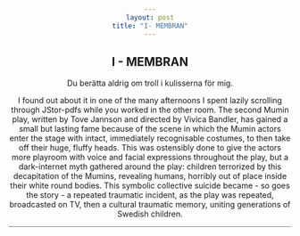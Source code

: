 ```yaml
---
layout: post
title: "I- MEMBRAN"
---
```


<style>
.tooltip {
  position: relative;
  display: inline-block;
  border-bottom: 1px dotted black;
}

.tooltip .tooltiptext {
  visibility: hidden;
  width: 120px;
  background-color: black;
  color: #fff;
  text-align: center;
  border-radius: 6px;
  padding: 5px 0;
  
  /* Position the tooltip */
  position: absolute;
  z-index: 1;
  top: -5px;
  left: 105%;
}

.tooltip:hover .tooltiptext {
  visibility: visible;
}
</style>

<body style="text-align:center;">
<h2> I - MEMBRAN</h2>

<div class="tooltip">Du berätta aldrig om troll i kulisserna för mig. 
  <span class="tooltiptext">You never told me of Troll i kulisserna.</span>
  <p>I found out about it in one of the many afternoons I spent lazily scrolling through JStor-pdfs while you worked in the other room. The second Mumin play, written by Tove Jannson and directed by Vivica Bandler, has gained a small but lasting fame because of the scene in which the Mumin actors enter the stage with intact, immediately recognisable costumes, to then take off their huge, fluffy heads. This was ostensibly done to give the actors more playroom with voice and facial expressions throughout the play, but a dark-internet myth gathered around the play: children terrorized by this decapitation of the Mumins, revealing humans, horribly out of place inside their white round bodies. This symbolic collective suicide became - so goes the story - a repeated traumatic incident, as the play was repeated, broadcasted on TV, then a cultural traumatic memory, uniting generations of Swedish children. </p>

</body>
